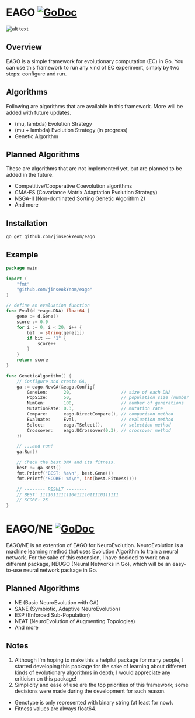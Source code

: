 # EAGO [![GoDoc](https://godoc.org/github.com/jinseokYeom/eago?status.svg)](https://godoc.org/github.com/jinseokYeom/eago)

![alt text](https://github.com/jinseokYeom/eago/blob/master/eago.png "EAGO")

## Overview
EAGO is a simple framework for evolutionary computation (EC) in Go. You can use
this framework to run any kind of EC experiment, simply by two steps: configure
and run. 

## Algorithms
Following are algorithms that are available in this framework. More will be added
with future updates.
* (mu, lambda) Evolution Strategy
* (mu + lambda) Evolution Strategy (in progress)
* Genetic Algorithm

## Planned Algorithms
These are algorithms that are not implemented yet, but are planned to be added
in the future.
* Competitive/Cooperative Coevolution algorithms
* CMA-ES (Covariance Matrix Adaptation Evolution Strategy)
* NSGA-II (Non-dominated Sorting Genetic Algorithm 2)
* And more

## Installation
`go get github.com/jinseokYeom/eago`

## Example

```go
package main

import (
	"fmt"
    "github.com/jinseokYeom/eago"
)

// define an evaluation function
func Eval(d *eago.DNA) float64 {
	gene := d.Gene()
	score := 0.0
	for i := 0; i < 20; i++ {
		bit := string(gene[i])
		if bit == "1" {
			score++
		}
	}
	return score
}

func GeneticAlgorithm() {
    // Configure and create GA,
	ga := eago.NewGA(&eago.Config{
       	GeneLen:      20,                   // size of each DNA
		PopSize:      50,                   // population size (number of DNAs)
		NumGen:       100,                  // number of generations
		MutationRate: 0.3,                  // mutation rate
		Compare:      eago.DirectCompare(), // comparison method
		Evaluate:     Eval,                 // evaluation method
		Select:       eago.TSelect(),       // selection method
		Crossover:    eago.UCrossover(0.3), // crossover method
    })

    // ...and run!
    ga.Run()

    // Check the best DNA and its fitness.
	best := ga.Best()
	fmt.Printf("BEST: %s\n", best.Gene())
	fmt.Printf("SCORE: %d\n", int(best.Fitness()))

    // -------- RESULT --------
    // BEST: 111101111111001111011110111111
    // SCORE: 25
}
```

# EAGO/NE [![GoDoc](https://godoc.org/github.com/jinseokYeom/eago/ne?status.svg)](https://godoc.org/github.com/jinseokYeom/eago/ne)
EAGO/NE is an extention of EAGO for NeuroEvolution.
NeuroEvolution is a machine learning method that uses Evolution Algorithm
to train a neural network. For the sake of this extension, I have decided to
work on a different package, NEUGO (Neural Networks in Go), which will be an 
easy-to-use neural network package in Go.

## Planned Algorithms
* NE (Basic NeuroEvolution with GA)
* SANE (Symbiotic, Adaptive NeuroEvolution)
* ESP (Enforced Sub-Population)
* NEAT (NeuroEvolution of Augmenting Topologies)
* And more

## Notes
1. Although I'm hoping to make this a helpful package for many people,
I started developing this package for the sake of learning about different
kinds of evolutionary algorithms in depth; I would appreciate any criticism
on this package! 
2. Simplicity and ease of use are the top priorities of this framework; 
some decisions were made during the development for such reason.
  * Genotype is only represented with binary string (at least for now).
  * Fitness values are always float64.

